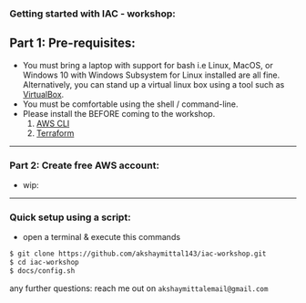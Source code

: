 ### Getting started with IAC - workshop:

Part 1: Pre-requisites:
--
* You must bring a laptop with support for bash i.e Linux, MacOS, or Windows 10 with Windows Subsystem for Linux installed are all fine. Alternatively, you can stand up a virtual linux box using a tool such as [VirtualBox](https://www.virtualbox.org/).
* You must be comfortable using the shell / command-line.
* Please install the BEFORE coming to the workshop.
  1. [AWS CLI](https://aws.amazon.com/cli/)
  2. [Terraform](https://www.terraform.io/) 
----

### Part 2: Create free AWS account: 
- wip:

---
### Quick setup using a script:
- open a terminal & execute this commands
```bash
$ git clone https://github.com/akshaymittal143/iac-workshop.git
$ cd iac-workshop
$ docs/config.sh


```

any further questions: reach me out on `akshaymittalemail@gmail.com`